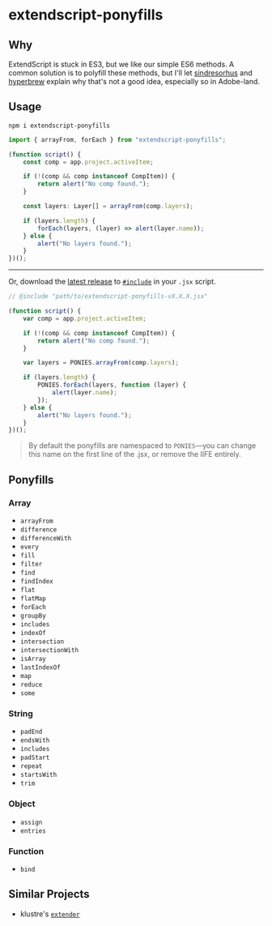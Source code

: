# extendscript-ponyfills

## Why

ExtendScript is stuck in ES3, but we like our simple ES6 methods. A common solution is to polyfill these methods, but I'll let [sindresorhus](https://github.com/sindresorhus/ponyfill#how-are-ponyfills-better-than-polyfills) and [hyperbrew](https://hyperbrew.co/blog/top-2-extendscript-mistakes-and-how-to-avoid-them/) explain why that's not a good idea, especially so in Adobe-land.

## Usage

```
npm i extendscript-ponyfills
```

```ts
import { arrayFrom, forEach } from "extendscript-ponyfills";

(function script() {
	const comp = app.project.activeItem;

	if (!(comp && comp instanceof CompItem)) {
		return alert("No comp found.");
	}

	const layers: Layer[] = arrayFrom(comp.layers);

	if (layers.length) {
		forEach(layers, (layer) => alert(layer.name));
	} else {
		alert("No layers found.");
	}
})();
```

---

Or, download the [latest release](https://github.com/fartinmartin/extendscript-ponyfills/releases) to [`#include`](https://extendscript.docsforadobe.dev/extendscript-tools-features/preprocessor-directives.html) in your `.jsx` script.

```js
// @include "path/to/extendscript-ponyfills-vX.X.X.jsx"

(function script() {
	var comp = app.project.activeItem;

	if (!(comp && comp instanceof CompItem)) {
		return alert("No comp found.");
	}

	var layers = PONIES.arrayFrom(comp.layers);

	if (layers.length) {
		PONIES.forEach(layers, function (layer) {
			alert(layer.name);
		});
	} else {
		alert("No layers found.");
	}
})();
```

> By default the ponyfills are namespaced to `PONIES`—you can change this name on the first line of the .jsx, or remove the IIFE entirely.

## Ponyfills

### Array

- `arrayFrom`
- `difference`
- `differenceWith`
- `every`
- `fill`
- `filter`
- `find`
- `findIndex`
- `flat`
- `flatMap`
- `forEach`
- `groupBy`
- `includes`
- `indexOf`
- `intersection`
- `intersectionWith`
- `isArray`
- `lastIndexOf`
- `map`
- `reduce`
- `some`

### String

- `padEnd`
- `endsWith`
- `includes`
- `padStart`
- `repeat`
- `startsWith`
- `trim`

### Object

- `assign`
- `entries`

### Function

- `bind`

## Similar Projects

- klustre's [`extender`](https://github.com/Klustre/extender)
